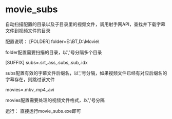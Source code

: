 movie_subs
==========
自动扫描配置的目录以及子目录里的视频文件，调用射手网API，查找并下载字幕文件到视频文件的目录

配置说明：
[FOLDER]
folder=E:\BT\,D:\Movie\

folder配置需要扫描的目录，以','号分隔多个目录

[SUFFIX]
subs=.srt,.ass,.subs,.sub,.idx

subs配置有效的字幕文件后缀名，以','号分隔，如果视频文件已经有对应后缀名的字幕存在，则跳过该文件

movies=.mkv,.mp4,.avi

movies配置需要处理的视频文件格式，以','号分隔


运行：
直接运行movie_subs.exe即可
